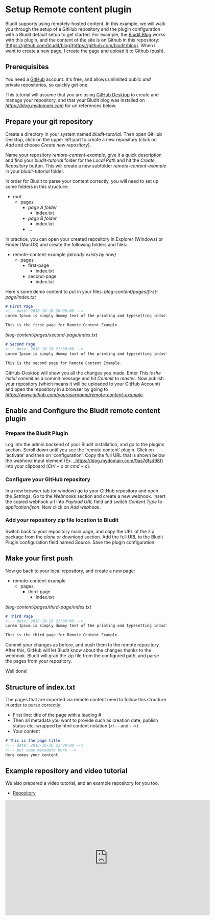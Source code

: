 # Setup Remote content plugin
<!-- position: 1 -->

Bludit supports using remotely-hosted content. In this example, we will walk you through the setup of a GitHub repository and the plugin configuration with a Bludit default setup to get started.
For example, the [Bludit Blog](https://blog.bludit.com) works with this plugin, and the content of the site is on Github in this repository: [https://github.com/bludit/blog](https://github.com/bludit/blog). When I want to create a new page, I create the page and upload it to Github (push).

## Prerequisites

You need a [GitHub](https://www.github.com) account. It's free, and allows unlimited public *and* private repositories, so quickly get one.

This tutorial will assume that you are using [GitHub Desktop](https://desktop.github.com/) to create and manage your repository, and that your Bludit blog was installed on _https://blog.mydomain.com_ for url references below.

## Prepare your git repository

Create a directory in your system named _bludit-tutorial_. Then open GitHub Desktop, click on the upper left part to create a new repository (click on _Add_ and choose _Create new repository_).

Name your repository _remote-content-example_, give it a quick description and find your _bludit-tutorial_ folder for the _Local Path_ and hit the _Create Repository_ button. This will create a new subfolder _remote-content-example_ in your _bludit-tutorial_ folder.

In order for Bludit to parse your content correctly, you will need to set up some folders in this structure:

* _root_
    * pages
        * _page A folder_
            * index.txt
        * _page B folder_
            * index.txt
        * ...

In practice, you can open your created repository in Explorer (Windows) or Finder (MacOS) and create the following folders and files:

* remote-content-example _(already exists by now)_
    * pages
        * first-page
            * index.txt
        * second-page
            * index.txt

Here's some demo content to put in your files:
_blog-content/pages/first-page/index.txt_
```markdown
# First Page
<!-- date: 2018-10-10 20:00:00 -->
Lorem Ipsum is simply dummy text of the printing and typesetting industry. Lorem Ipsum has been the industry's standard dummy text ever since the 1500s, when an unknown printer took a galley of type and scrambled it to make a type specimen book. It has survived not only five centuries, but also the leap into electronic typesetting, remaining essentially unchanged. It was popularised in the 1960s with the release of Letraset sheets containing Lorem Ipsum passages.

This is the first page for Remote Content Example.
```

_blog-content/pages/second-page/index.txt_
```markdown
# Second Page
<!-- date: 2018-10-10 21:00:00 -->
Lorem Ipsum is simply dummy text of the printing and typesetting industry. Lorem Ipsum has been the industry's standard dummy text ever since the 1500s, when an unknown printer took a galley of type and scrambled it to make a type specimen book. It has survived not only five centuries, but also the leap into electronic typesetting, remaining essentially unchanged. It was popularised in the 1960s with the release of Letraset sheets containing Lorem Ipsum passages.

This is the second page for Remote Content Example.
```

GitHub-Desktop will show you all the changes you made. Enter _This is the initial commit_ as a commit message and hit _Commit to master_. Now publish your repository (which means it will be uploaded to your GitHub Account) and open the repository in a browser by going to _https://www.github.com/yourusername/remote-content-example_.

## Enable and Configure the Bludit remote content plugin

### Prepare the Bludit Plugin
Log into the admin backend of your Bludit installation, and go to the plugins section. Scroll down until you see the 'remote content' plugin. Click on 'activate' and then on 'configuration'. Copy the full URL that is shown below the _webhook_ input element (Ex. _https://blog.mydomain.com/9as7dfsd98f) into your clipboard (_Ctrl + c_ or _cmd + c_).

### Configure your GitHub repository
In a new browser tab (or window) go to your GitHub repository and open the _Settings_. Go to the _Webhooks_ section and create a new webhook. Insert the copied webhook url into _Payload URL_ field and switch _Content Type_ to _application/json_. Now click on _Add webhook_.

### Add your repository zip file location to Bludit
Switch back to your repository main page, and copy the URL of the zip package from the _clone or download_ section. Add the full URL to the Bludit Plugin configuration field named _Source_. Save the plugin configuration.

## Make your first push
Now go back to your local repository, and create a new page:

* remote-content-example
    * pages
        * third-page
            * index.txt

_blog-content/pages/third-page/index.txt_
```markdown
# Third Page
<!-- date: 2018-10-10 22:00:00 -->
Lorem Ipsum is simply dummy text of the printing and typesetting industry. Lorem Ipsum has been the industry's standard dummy text ever since the 1500s, when an unknown printer took a galley of type and scrambled it to make a type specimen book. It has survived not only five centuries, but also the leap into electronic typesetting, remaining essentially unchanged. It was popularised in the 1960s with the release of Letraset sheets containing Lorem Ipsum passages.

This is the third page for Remote Content Example.
```

Commit your changes as before, and push them to the remote repository. After this, GitHub will let Bludit know about the changes thanks to the webhook. Bludit will grab the zip file from the configured path, and parse the pages from your repository.

Well done!

## Structure of index.txt
The pages that are imported via remote content need to follow this structure in order to parse correctly:

* First line: title of the page with a leading #
* Then all metadata you want to provide such as creation date, publish status etc. wrapped by html content notation (`<!--` and `-->`)
* Your content

```markdown
# This is the page title
<!-- date: 2018-10-10 22:00:00 -->
<!-- put some metadata here -->
Here comes your content
```

## Example repository and video tutorial
We also prepared a video tutorial, and an example repository for you too.
- [Repository](https://github.com/bludit/remote-content-example)

<div class="video-embed">
	<iframe width="640" height="360" src="https://www.youtube.com/embed/Kzh_Wl2ZovQ?rel=0&amp;showinfo=0" frameborder="0" gesture="media" allowfullscreen></iframe>
</div>